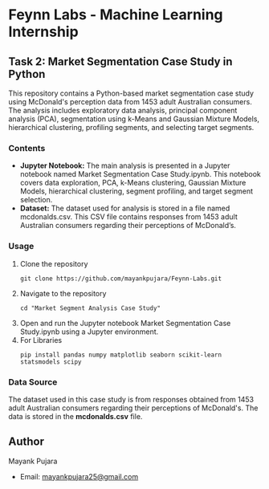 # Feynn Labs - Machine Learning Internship

## Task 2: Market Segmentation Case Study in Python

This repository contains a Python-based market segmentation case study using McDonald's perception data from 1453 adult Australian consumers. The analysis includes exploratory data analysis, principal component analysis (PCA), segmentation using k-Means and Gaussian Mixture Models, hierarchical clustering, profiling segments, and selecting target segments.

### Contents
- **Jupyter Notebook:** The main analysis is presented in a Jupyter notebook named Market Segmentation Case Study.ipynb. This notebook covers data exploration, PCA, k-Means clustering, Gaussian Mixture Models, hierarchical clustering, segment profiling, and target segment selection.
- **Dataset:** The dataset used for analysis is stored in a file named mcdonalds.csv. This CSV file contains responses from 1453 adult Australian consumers regarding their perceptions of McDonald’s.

### Usage
1. Clone the repository
   ```
   git clone https://github.com/mayankpujara/Feynn-Labs.git
2. Navigate to the repository
   ```
   cd "Market Segment Analysis Case Study"
3. Open and run the Jupyter notebook Market Segmentation Case Study.ipynb using a Jupyter environment.
4. For Libraries
   ```
   pip install pandas numpy matplotlib seaborn scikit-learn statsmodels scipy
### Data Source
The dataset used in this case study is from responses obtained from 1453 adult Australian consumers regarding their perceptions of McDonald's. The data is stored in the **mcdonalds.csv** file.

## Author
Mayank Pujara
- Email: mayankpujara25@gmail.com

